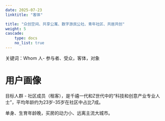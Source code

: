 ```yaml
---
date: 2025-07-23
linktitle: "客体"

title: "众创空间、共享公寓、数字游民公社、青年社区、共居共创"
weight: 5
cascade:
    type: docs
    no_list: true
---
```



关键词：Whom 人- 参与者、受众，客体，对象  

# 用户画像

目标人群 - 社区成员（租客），是千禧一代和Z世代中的“科技和创意产业专业人士”，平均年龄约为23岁-35岁在社区中占比7成。

单身、生育年龄晚，买房的动力小、远离主流大城市。

